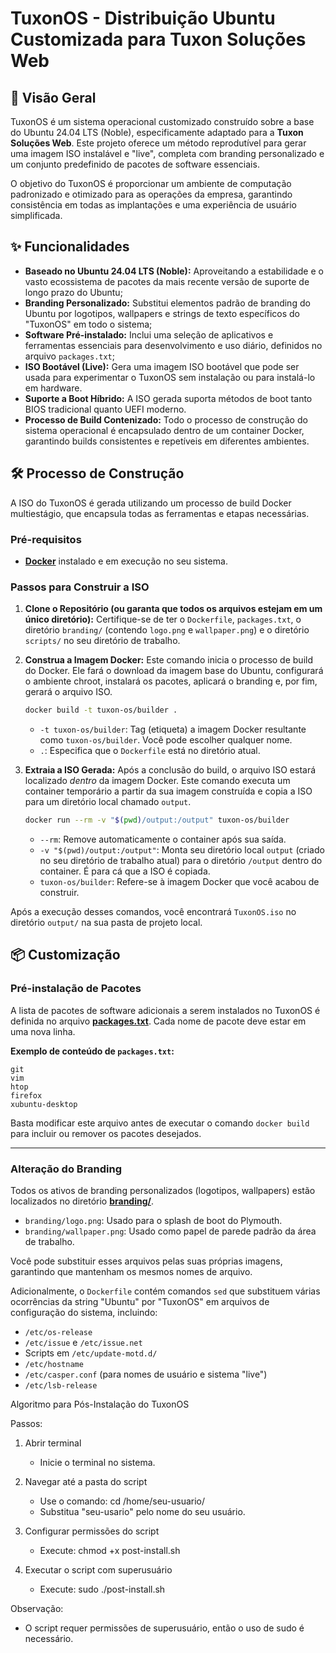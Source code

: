 # TuxonOS - Distribuição Ubuntu Customizada para Tuxon Soluções Web

## 🚀 Visão Geral

TuxonOS é um sistema operacional customizado construído sobre a base do Ubuntu 24.04 LTS (Noble), especificamente adaptado para a **Tuxon Soluções Web**. Este projeto oferece um método reprodutível para gerar uma imagem ISO instalável e "live", completa com branding personalizado e um conjunto predefinido de pacotes de software essenciais.

O objetivo do TuxonOS é proporcionar um ambiente de computação padronizado e otimizado para as operações da empresa, garantindo consistência em todas as implantações e uma experiência de usuário simplificada.

## ✨ Funcionalidades

* **Baseado no Ubuntu 24.04 LTS (Noble):** Aproveitando a estabilidade e o vasto ecossistema de pacotes da mais recente versão de suporte de longo prazo do Ubuntu;
* **Branding Personalizado:** Substitui elementos padrão de branding do Ubuntu por logotipos, wallpapers e strings de texto específicos do "TuxonOS" em todo o sistema;
* **Software Pré-instalado:** Inclui uma seleção de aplicativos e ferramentas essenciais para desenvolvimento e uso diário, definidos no arquivo `packages.txt`;
* **ISO Bootável (Live):** Gera uma imagem ISO bootável que pode ser usada para experimentar o TuxonOS sem instalação ou para instalá-lo em hardware.
* **Suporte a Boot Híbrido:** A ISO gerada suporta métodos de boot tanto BIOS tradicional quanto UEFI moderno.
* **Processo de Build Contenizado:** Todo o processo de construção do sistema operacional é encapsulado dentro de um container Docker, garantindo builds consistentes e repetíveis em diferentes ambientes.

## 🛠️ Processo de Construção

A ISO do TuxonOS é gerada utilizando um processo de build Docker multiestágio, que encapsula todas as ferramentas e etapas necessárias.

### Pré-requisitos

* [**Docker**](https://docs.docker.com/get-docker/) instalado e em execução no seu sistema.

### Passos para Construir a ISO

1.  **Clone o Repositório (ou garanta que todos os arquivos estejam em um único diretório):**
    Certifique-se de ter o `Dockerfile`, `packages.txt`, o diretório `branding/` (contendo `logo.png` e `wallpaper.png`) e o diretório `scripts/` no seu diretório de trabalho.

2.  **Construa a Imagem Docker:**
    Este comando inicia o processo de build do Docker. Ele fará o download da imagem base do Ubuntu, configurará o ambiente chroot, instalará os pacotes, aplicará o branding e, por fim, gerará o arquivo ISO.

    ```bash
    docker build -t tuxon-os/builder .
    ```
    * `-t tuxon-os/builder`: Tag (etiqueta) a imagem Docker resultante como `tuxon-os/builder`. Você pode escolher qualquer nome.
    * `.`: Especifica que o `Dockerfile` está no diretório atual.

3.  **Extraia a ISO Gerada:**
    Após a conclusão do build, o arquivo ISO estará localizado *dentro* da imagem Docker. Este comando executa um container temporário a partir da sua imagem construída e copia a ISO para um diretório local chamado `output`.

    ```bash
    docker run --rm -v "$(pwd)/output:/output" tuxon-os/builder
    ```
    * `--rm`: Remove automaticamente o container após sua saída.
    * `-v "$(pwd)/output:/output"`: Monta seu diretório local `output` (criado no seu diretório de trabalho atual) para o diretório `/output` dentro do container. É para cá que a ISO é copiada.
    * `tuxon-os/builder`: Refere-se à imagem Docker que você acabou de construir.

Após a execução desses comandos, você encontrará `TuxonOS.iso` no diretório `output/` na sua pasta de projeto local.

## 📦 Customização

### Pré-instalação de Pacotes

A lista de pacotes de software adicionais a serem instalados no TuxonOS é definida no arquivo [**packages.txt**](packages.txt). Cada nome de pacote deve estar em uma nova linha.

**Exemplo de conteúdo de `packages.txt`:**
```
git
vim
htop
firefox
xubuntu-desktop
```

Basta modificar este arquivo antes de executar o comando `docker build` para incluir ou remover os pacotes desejados.

---

### Alteração do Branding

Todos os ativos de branding personalizados (logotipos, wallpapers) estão localizados no diretório [**branding/**](branding).

* `branding/logo.png`: Usado para o splash de boot do Plymouth.
* `branding/wallpaper.png`: Usado como papel de parede padrão da área de trabalho.

Você pode substituir esses arquivos pelas suas próprias imagens, garantindo que mantenham os mesmos nomes de arquivo.

Adicionalmente, o `Dockerfile` contém comandos `sed` que substituem várias ocorrências da string "Ubuntu" por "TuxonOS" em arquivos de configuração do sistema, incluindo:
* `/etc/os-release`
* `/etc/issue` e `/etc/issue.net`
* Scripts em `/etc/update-motd.d/`
* `/etc/hostname`
* `/etc/casper.conf` (para nomes de usuário e sistema "live")
* `/etc/lsb-release`


Algoritmo para Pós-Instalação do TuxonOS

Passos:
1. Abrir terminal
   - Inicie o terminal no sistema.

2. Navegar até a pasta do script
   - Use o comando: cd /home/seu-usuario/
   - Substitua "seu-usario" pelo nome do seu usuário.

3. Configurar permissões do script
   - Execute: chmod +x post-install.sh

4. Executar o script com superusuário
   - Execute: sudo ./post-install.sh

Observação:
- O script requer permissões de superusuário, então o uso de sudo é necessário.
